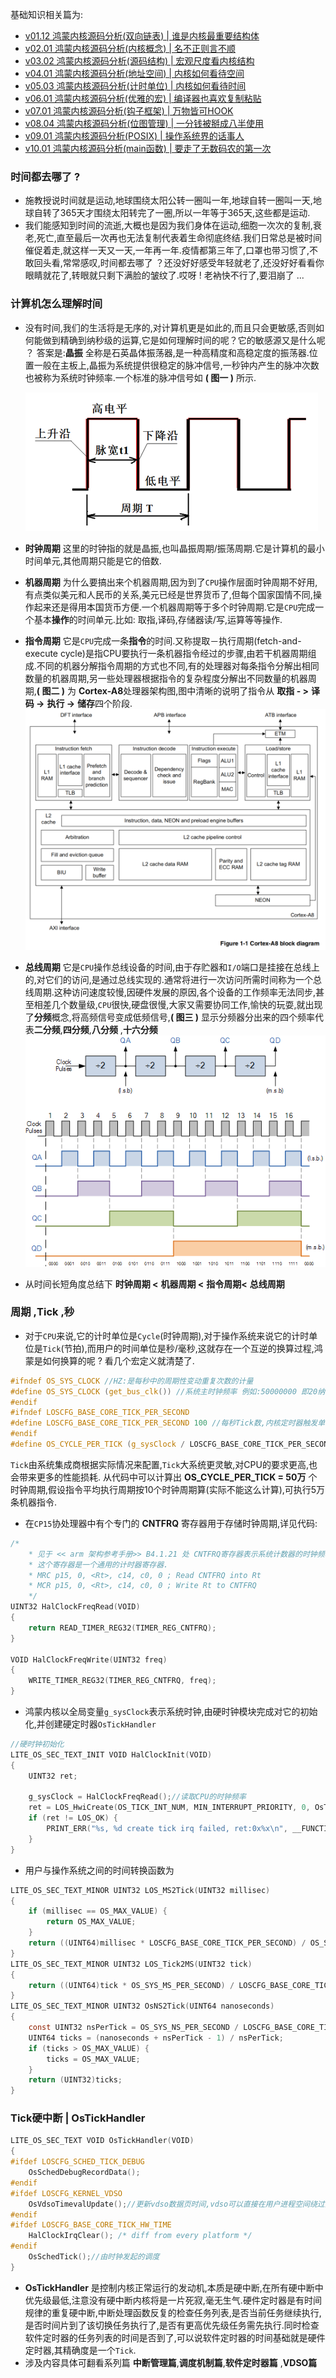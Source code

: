 基础知识相关篇为: 

* [v01.12 鸿蒙内核源码分析(双向链表) | 谁是内核最重要结构体](/blog/01.md)
* [v02.01 鸿蒙内核源码分析(内核概念) | 名不正则言不顺](/blog/02.md)
* [v03.02 鸿蒙内核源码分析(源码结构) | 宏观尺度看内核结构](/blog/03.md)
* [v04.01 鸿蒙内核源码分析(地址空间) | 内核如何看待空间](/blog/04.md)
* [v05.03 鸿蒙内核源码分析(计时单位) | 内核如何看待时间](/blog/05.md)
* [v06.01 鸿蒙内核源码分析(优雅的宏) | 编译器也喜欢复制粘贴 ](/blog/06.md)
* [v07.01 鸿蒙内核源码分析(钩子框架) | 万物皆可HOOK ](/blog/07.md)
* [v08.04 鸿蒙内核源码分析(位图管理) | 一分钱被掰成八半使用](/blog/08.md)
* [v09.01 鸿蒙内核源码分析(POSIX) | 操作系统界的话事人 ](/blog/09.md)
* [v10.01 鸿蒙内核源码分析(main函数) | 要走了无数码农的第一次 ](/blog/10.md)


### 时间都去哪了 ?

* 施教授说时间就是运动,地球围绕太阳公转一圈叫一年,地球自转一圈叫一天,地球自转了365天才围绕太阳转完了一圈,所以一年等于365天,这些都是运动.
* 我们能感知到时间的流逝,大概也是因为我们身体在运动,细胞一次次的复制,衰老,死亡,直至最后一次再也无法复制代表着生命彻底终结.我们日常总是被时间催促着走,就这样一天又一天,一年再一年.疫情都第三年了,口罩也带习惯了,不敢回头看,常常感叹,时间都去哪了 ？还没好好感受年轻就老了,还没好好看看你眼睛就花了,转眼就只剩下满脸的皱纹了.哎呀 ! 老衲快不行了,要泪崩了 ...

### 计算机怎么理解时间

* 没有时间,我们的生活将是无序的,对计算机更是如此的,而且只会更敏感,否则如何能做到精确到纳秒级的运算,它是如何理解时间的呢？它的敏感源又是什么呢 ？ 答案是:**晶振** 全称是石英晶体振荡器,是一种高精度和高稳定度的振荡器.位置一般在主板上,晶振为系统提供很稳定的脉冲信号,一秒钟内产生的脉冲次数也被称为系统时钟频率.一个标准的脉冲信号如 **( 图一 )** 所示.
  
    ![](./assets/5/pulse.png)

* **时钟周期** 这里的时钟指的就是晶振,也叫晶振周期/振荡周期.它是计算机的最小时间单元,其他周期只能是它的倍数.
* **机器周期** 为什么要搞出来个机器周期,因为到了`CPU`操作层面时钟周期不好用,有点类似美元和人民币的关系,美元已经是世界货币了,但每个国家国情不同,操作起来还是得用本国货币方便.一个机器周期等于多个时钟周期.它是`CPU`完成一个基本**操作**的时间单元.比如: 取指,译码,存储器读/写,运算等等操作.
* **指令周期** 它是`CPU`完成一条**指令**的时间.又称提取－执行周期(fetch-and-execute cycle)是指CPU要执行一条机器指令经过的步骤,由若干机器周期组成.不同的机器分解指令周期的方式也不同,有的处理器对每条指令分解出相同数量的机器周期,另一些处理器根据指令的复杂程度分解出不同数量的机器周期,**( 图二 )** 为 **Cortex-A8**处理器架构图,图中清晰的说明了指令从 **取指 - >** **译码 ->** **执行 ->** **储存**四个阶段.
    ![](./assets/5/A8.png)

* **总线周期** 它是`CPU`操作总线设备的时间,由于存贮器和`I/O`端口是挂接在总线上的,对它们的访问,是通过总线实现的.通常将进行一次访问所需时间称为一个总线周期.这种访问速度较慢,因硬件发展的原因,各个设备的工作频率无法同步,甚至相差几个数量级,`CPU`很快,硬盘很慢,大家又需要协同工作,愉快的玩耍,就出现了**分频**概念,将高频信号变成低频信号,**( 图三 )** 显示分频器分出来的四个频率代表**二分频**,**四分频**,**八分频** ,**十六分频**
 ![](./assets/5/divider.png)

* 从时间长短角度总结下 **时钟周期 <** **机器周期 <** **指令周期<** **总线周期**

### 周期 ,Tick ,秒

* 对于`CPU`来说,它的计时单位是`Cycle`(时钟周期),对于操作系统来说它的计时单位是`Tick`(节拍),而用户的时间单位是秒/毫秒,这就存在一个互逆的换算过程,鸿蒙是如何换算的呢 ? 看几个宏定义就清楚了.

```c
#ifndef OS_SYS_CLOCK //HZ:是每秒中的周期性变动重复次数的计量
#define OS_SYS_CLOCK (get_bus_clk()) //系统主时钟频率 例如:50000000 即20纳秒震动一次
#endif
#ifndef LOSCFG_BASE_CORE_TICK_PER_SECOND
#define LOSCFG_BASE_CORE_TICK_PER_SECOND 100 //每秒Tick数,内核定时器触发单位
#endif
#define OS_CYCLE_PER_TICK (g_sysClock / LOSCFG_BASE_CORE_TICK_PER_SECOND) //每个tick时钟周期数
```

`Tick`由系统集成商根据实际情况来配置,`Tick`大系统更灵敏,对CPU的要求更高,也会带来更多的性能损耗.
从代码中可以计算出 **OS_CYCLE_PER_TICK = 50万** 个时钟周期,假设指令平均执行周期按10个时钟周期算(实际不能这么计算),可执行5万条机器指令.
* 在`CP15`协处理器中有个专门的 **CNTFRQ** 寄存器用于存储时钟周期,详见代码:

```c
/* 
    * 见于 << arm 架构参考手册>> B4.1.21 处 CNTFRQ寄存器表示系统计数器的时钟频率.
    * 这个寄存器是一个通用的计时器寄存器.
    * MRC p15, 0, <Rt>, c14, c0, 0 ; Read CNTFRQ into Rt
    * MCR p15, 0, <Rt>, c14, c0, 0 ; Write Rt to CNTFRQ
    */
UINT32 HalClockFreqRead(VOID)
{
    return READ_TIMER_REG32(TIMER_REG_CNTFRQ);
}

VOID HalClockFreqWrite(UINT32 freq)
{
    WRITE_TIMER_REG32(TIMER_REG_CNTFRQ, freq);
}
```

* 鸿蒙内核以全局变量`g_sysClock`表示系统时钟,由硬时钟模块完成对它的初始化,并创建硬定时器`OsTickHandler`

```c
//硬时钟初始化
LITE_OS_SEC_TEXT_INIT VOID HalClockInit(VOID)
{
    UINT32 ret;

    g_sysClock = HalClockFreqRead();//读取CPU的时钟频率
    ret = LOS_HwiCreate(OS_TICK_INT_NUM, MIN_INTERRUPT_PRIORITY, 0, OsTickHandler, 0);//创建硬中断定时器
    if (ret != LOS_OK) {
        PRINT_ERR("%s, %d create tick irq failed, ret:0x%x\n", __FUNCTION__, __LINE__, ret);
    }
}
```

* 用户与操作系统之间的时间转换函数为

```c
LITE_OS_SEC_TEXT_MINOR UINT32 LOS_MS2Tick(UINT32 millisec)
{
    if (millisec == OS_MAX_VALUE) {
        return OS_MAX_VALUE;
    }
    return ((UINT64)millisec * LOSCFG_BASE_CORE_TICK_PER_SECOND) / OS_SYS_MS_PER_SECOND;
}
LITE_OS_SEC_TEXT_MINOR UINT32 LOS_Tick2MS(UINT32 tick)
{
    return ((UINT64)tick * OS_SYS_MS_PER_SECOND) / LOSCFG_BASE_CORE_TICK_PER_SECOND;
}
LITE_OS_SEC_TEXT_MINOR UINT32 OsNS2Tick(UINT64 nanoseconds)
{
    const UINT32 nsPerTick = OS_SYS_NS_PER_SECOND / LOSCFG_BASE_CORE_TICK_PER_SECOND;
    UINT64 ticks = (nanoseconds + nsPerTick - 1) / nsPerTick;
    if (ticks > OS_MAX_VALUE) {
        ticks = OS_MAX_VALUE;
    }
    return (UINT32)ticks;
}
```

### Tick硬中断 | OsTickHandler

```c
LITE_OS_SEC_TEXT VOID OsTickHandler(VOID)
{
#ifdef LOSCFG_SCHED_TICK_DEBUG 
    OsSchedDebugRecordData();
#endif
#ifdef LOSCFG_KERNEL_VDSO
    OsVdsoTimevalUpdate();//更新vdso数据页时间,vdso可以直接在用户进程空间绕过系统调用获取系统时间(例如:gettimeofday)
#endif
#ifdef LOSCFG_BASE_CORE_TICK_HW_TIME
    HalClockIrqClear(); /* diff from every platform */
#endif
    OsSchedTick();//由时钟发起的调度
}
```

* **OsTickHandler** 是控制内核正常运行的发动机,本质是硬中断,在所有硬中断中优先级最低,注意没有硬中断内核将是一片死寂,毫无生气.硬件定时器是有时间规律的重复硬中断,中断处理函数反复的检查任务列表,是否当前任务继续执行,是否时间片到了该切换任务执行了,是否有更高优先级任务需先执行.同时检查软件定时器的任务列表的时间是否到了,可以说软件定时器的时间基础就是硬件定时器,其精确度是一个`Tick`.
* 涉及内容具体可翻看系列篇 **中断管理篇**,**调度机制篇**,**软件定时器篇** ,**VDSO篇**  



